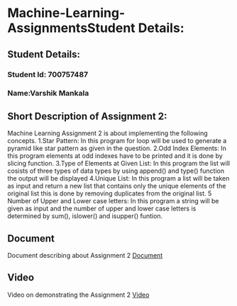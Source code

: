 # Machine-Learning-AssignmentsStudent Details:
## Student Details:
### Student Id: 700757487
### Name:Varshik Mankala


## Short Description of Assignment 2:
Machine Learning Assignment 2 is about implementing the following concepts.
  1.Star Pattern: In this program for loop will be used to generate a pyramid like star pattern as given in the question.
  2.Odd Index Elements: In this program elements at odd indexes have to be printed and it is done by slicing function.
  3.Type of Elements at Given List: In this program the list will cosists of three types of data types by using append() and type() function the output will be displayed
  4.Unique List: In this program a list will be taken as input and return a new list that contains only the unique elements of the original list this is done by removing duplicates from the original list.
  5 Number of Upper and Lower case letters: In this program a string will be given as input and the number of upper and lower case letters is determined by sum(), islower() and isupper() funtion.
  
## Document
Document describing about Assignment 2
[Document](https://docs.google.com/document/d/1mJ8Iyplzn8-jGVT8GgT-55vzVA6RsA3E/edit?usp=share_link&ouid=115006250578410786078&rtpof=true&sd=true)

## Video
Video on demonstrating the Assignment 2
[Video](https://drive.google.com/file/d/1J5P18c89C1jFWtsOnr46dBACyyYvu0T6/view?usp=share_link)
